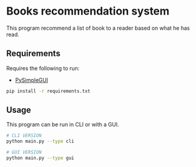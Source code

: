 # Books recommendation system

This program recommend a list of book to a reader based on what he has read.

## Requirements

Requires the following to run:

-   [PySimpleGUI](https://pysimplegui.readthedocs.io/en/latest/)

```bash
pip install -r requirements.txt
```

## Usage

This program can be run in CLI or with a GUI.

```bash
# CLI VERSION
python main.py --type cli

# GUI VERSION
python main.py --type gui
```
